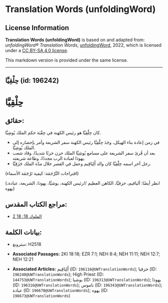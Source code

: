 # Translation Words (unfoldingWord)

## License Information

**Translation Words (unfoldingWord)** is based on and adapted from: _unfoldingWord® Translation Words_, [unfoldingWord](https://unfoldingword.org/utw), 2022, which is licensed under a [CC BY-SA 4.0 license](https://creativecommons.org/licenses/by-sa/4.0/legalcode.en).

This markdown version is provided under the same license.



--------------------------------

## حِلْقِيَّا (id: 196242)

حِلْقِيَّا
==========

حقائق:
------

كان حِلْقِيَّا هو رئيس الكهنة في حِقْبَة حكم الملك يُوشِيَّا.

* في زمن إعادة بناء الهيكل، وجَدَ حِلْقِيَّا رئيس الكهنة سفر الشريعة وأمر بإحضاره إلى الملك يُوشِيَّا.
* بعد أن قُرئ سفر الشريعة على مسامع يُوشِيَّا الملك حزن حزنًا شديدًا، وقاد شعب يهوذا لعبادة الرب مجددًا، وطاعة شريعته.
* رجل آخر اسمه حِلْقِيَّا كان والد أَلِيَاقِيم وعمل في القصر خلال مدّة الملك حَزَقِيَّا.

(اقتراحات التَّرْجَمَة: كيفية تَرْجَمَة الأسماء)

(انظر أيضًا: ألياقيم، حزقيَّا، الكاهن العظيم //رئيس الكهنة، يوشيَّا، يهوذا، الشريعة، عبادة، يهوه)

مراجع الكتاب المقدس:
--------------------

* [2 الملوك 18: 18](https://ref.ly/2Kgs18:18)

بيانات الكلمة:
--------------

* سترونغ: H2518

* **Associated Passages:** 2KI 18:18; EZR 7:1; NEH 8:4; NEH 11:11; NEH 12:7; NEH 12:21
* **Associated Articles:** أَلِيَاقِيم (ID: `196116@UWTranslationWords`); حزقيا (ID: `196240@UWTranslationWords`); High Priest (ID: `144753@UWTranslationWords`); يوشيا (ID: `196313@UWTranslationWords`); يهوذا (ID: `196316@UWTranslationWords`); ناموس (ID: `196343@UWTranslationWords`); عبادة (ID: `196670@UWTranslationWords`); يهوه (ID: `196673@UWTranslationWords`)

